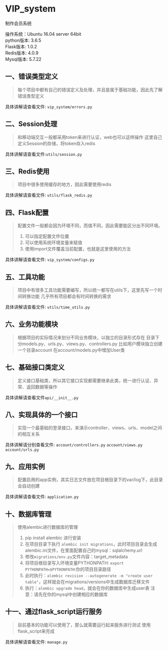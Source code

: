 # VIP_system
制作会员系统

操作系统：Ubuntu 16.04 server 64bit  
python版本: 3.6.5  
Flask版本: 1.0.2  
Redis版本: 4.0.9  
Mysql版本: 5.7.22  

一、错误类型定义
---
> 每个项目中都有自己的错误定义及处理，并且是属于基础功能，因此先了解错误类型定义

具体讲解请查看文件: ```vip_system/errors.py```

二、Session处理
---
> 和移动端交互一般都采用token来进行认证，web也可以这样操作
> 这里自己定义Session的存储，将token存入redis

具体讲解请查看文件:```utils/session.py```

三、Redis使用
---
> 项目中很多使用缓存的地方，因此需要使用redis

具体讲解请查看文件: ```utils/flask_redis.py```

四、Flask配置
---
> 配置文件一般都会因为环境不同，而值不同，因此需要能区分出不同环境。
> 1. 可以指定配置文件位置
> 2. 可以使用系统环境变量来赋值
> 3. 使用import文件覆盖当前配置，也就是这里使用的方法

具体讲解请查看文件: ```vip_system/configs.py```

五、工具功能
---
> 项目中有很多工具功能需要编写，所以统一都写在utils下，这里先写一个时间转换功能
> 几乎所有项目都会有时间转换的需求

具体讲解请查看文件: ```utils/time_utils.py```

六、业务功能模块
---
> 根据项目的实际情况来划分不同业务模块，以独立的目录形式存在
> 目录下分models.py、urls.py、views.py、controllers.py
> 比如用户模块独立创建一个目录account
> 在account/models.py中增加User类

七、基础接口类定义
---
> 定义接口基础类，所以其它接口实现都需要继承此类，统一进行认证、异常、返回数据等操作

具体讲解请查看文件```api/__init__.py```

八、实现具体的一个接口
---
> 实现一个最基础的登录接口，来演示controller、views、urls、model之间的相互关系

具体讲解请分别查看文件:
```account/controllers.py```
```account/views.py```
```account/urls.py```

九、应用实例
---
> 配置启用的app实例，其实日志文件放在项目根目录下的var/log下，此目录会自动创建

具体讲解请查看文件: ```application.py```

十、数据库管理
---
> 使用alembic进行数据库的管理
> 1. pip install alembic 进行安装
> 2. 在项目目录下执行 ```alembic init migrations```，此时项目目录会生成alembic.ini文件，在里面配置自己的mysql：sqlalchemy.url
> 3. 修改```migrations/env.py```文件内容：target_metadata
> 4. 将项目根目录写入环境变量PYTHONPATH: ```export PYTHONPATH=$PYTHONPATH```:你的项目目录路径
> 5. 此时执行：```alembic revision --autogenerate -m "create user table"```，这样就会在migrations/versions中生成数据库迁移文件
> 6. 执行：```alembic upgrade head```，就会在你的数据库中生成user表
> 注意：请先在你的mysql中创建相应的数据库

十一、通过flask_script运行服务
---
> 目前基本的功能可以使用了，那么就需要运行起来服务进行测试
> 使用flask_script来完成

具体讲解请查看文件: ```manage.py```
